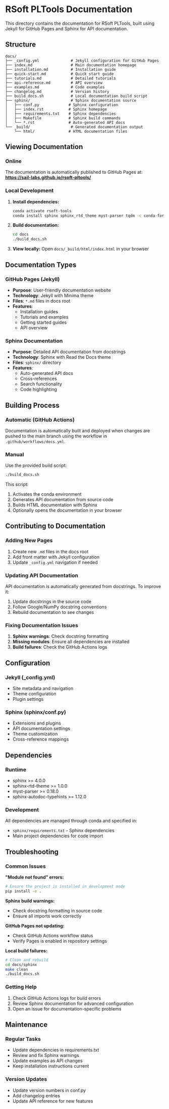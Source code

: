 # RSoft PLTools Documentation

This directory contains the documentation for RSoft PLTools, built using Jekyll for GitHub Pages and Sphinx for API documentation.

## Structure

```
docs/
├── _config.yml              # Jekyll configuration for GitHub Pages
├── index.md                 # Main documentation homepage
├── installation.md          # Installation guide
├── quick-start.md           # Quick start guide  
├── tutorials.md             # Detailed tutorials
├── api-reference.md         # API overview
├── examples.md              # Code examples
├── changelog.md             # Version history
├── build_docs.sh            # Local documentation build script
├── sphinx/                  # Sphinx documentation source
│   ├── conf.py             # Sphinx configuration
│   ├── index.rst           # Sphinx homepage
│   ├── requirements.txt    # Sphinx dependencies
│   ├── Makefile            # Sphinx build commands
│   └── *.rst               # Auto-generated API docs
└── _build/                  # Generated documentation output
    └── html/               # HTML documentation files
```

## Viewing Documentation

### Online
The documentation is automatically published to GitHub Pages at:
**https://sail-labs.github.io/rsoft-pltools/**

### Local Development

1. **Install dependencies:**
   ```bash
   conda activate rsoft-tools
   conda install sphinx sphinx_rtd_theme myst-parser tqdm -c conda-forge
   ```

2. **Build documentation:**
   ```bash
   cd docs
   ./build_docs.sh
   ```

3. **View locally:**
   Open `docs/_build/html/index.html` in your browser

## Documentation Types

### GitHub Pages (Jekyll)
- **Purpose**: User-friendly documentation website
- **Technology**: Jekyll with Minima theme
- **Files**: `*.md` files in docs root
- **Features**:
  - Installation guides
  - Tutorials and examples  
  - Getting started guides
  - API overview

### Sphinx Documentation
- **Purpose**: Detailed API documentation from docstrings
- **Technology**: Sphinx with Read the Docs theme
- **Files**: `sphinx/` directory
- **Features**:
  - Auto-generated API docs
  - Cross-references
  - Search functionality
  - Code highlighting

## Building Process

### Automatic (GitHub Actions)
Documentation is automatically built and deployed when changes are pushed to the main branch using the workflow in `.github/workflows/docs.yml`.

### Manual
Use the provided build script:
```bash
./build_docs.sh
```

This script:
1. Activates the conda environment
2. Generates API documentation from source code
3. Builds HTML documentation with Sphinx
4. Optionally opens the documentation in your browser

## Contributing to Documentation

### Adding New Pages
1. Create new `.md` files in the docs root
2. Add front matter with Jekyll configuration
3. Update `_config.yml` navigation if needed

### Updating API Documentation
API documentation is automatically generated from docstrings. To improve it:
1. Update docstrings in the source code
2. Follow Google/NumPy docstring conventions
3. Rebuild documentation to see changes

### Fixing Documentation Issues
1. **Sphinx warnings**: Check docstring formatting
2. **Missing modules**: Ensure all dependencies are installed
3. **Build failures**: Check the GitHub Actions logs

## Configuration

### Jekyll (_config.yml)
- Site metadata and navigation
- Theme configuration
- Plugin settings

### Sphinx (sphinx/conf.py)
- Extensions and plugins
- API documentation settings
- Theme customization
- Cross-reference mappings

## Dependencies

### Runtime
- sphinx >= 4.0.0
- sphinx-rtd-theme >= 1.0.0  
- myst-parser >= 0.18.0
- sphinx-autodoc-typehints >= 1.12.0

### Development
All dependencies are managed through conda and specified in:
- `sphinx/requirements.txt` - Sphinx dependencies
- Main project dependencies for code import

## Troubleshooting

### Common Issues

**"Module not found" errors:**
```bash
# Ensure the project is installed in development mode
pip install -e .
```

**Sphinx build warnings:**
- Check docstring formatting in source code
- Ensure all imports work correctly

**GitHub Pages not updating:**
- Check GitHub Actions workflow status
- Verify Pages is enabled in repository settings

**Local build failures:**
```bash
# Clean and rebuild
cd docs/sphinx
make clean
./build_docs.sh
```

### Getting Help
1. Check GitHub Actions logs for build errors
2. Review Sphinx documentation for advanced configuration
3. Open an issue for documentation-specific problems

## Maintenance

### Regular Tasks
- Update dependencies in requirements.txt
- Review and fix Sphinx warnings
- Update examples as API changes
- Keep installation instructions current

### Version Updates
- Update version numbers in conf.py
- Add changelog entries
- Update API reference for new features